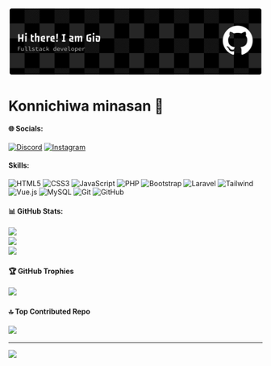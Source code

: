 ![Gio Vernado](img/github.png)

<!-- ##### Skills
[![My Skills](https://skillicons.dev/icons?i=html,css,javascript,vuejs,php,laravel,mysql&theme=dark)](https://skillicons.dev)

=======


 ##### Skills
[![My Skills](https://skillicons.dev/icons?i=html,css,javascript,vuejs,php,laravel,mysql&theme=dark)](https://skillicons.dev)

>>>>>>> f17866b9f4483b489e3a552bf5ccbabb36b3e419
##### Connect with me
![https://instagram.com/_vrnangio](https://img.shields.io/badge/Instagram-E4405F?style=for-the-badge&logo=instagram&logoColor=white) ![https://discord.com/soudayou__](https://img.shields.io/badge/Discord-5865F2?style=for-the-badge&logo=discord&logoColor=white) -->

# Konnichiwa minasan 👋

#### 🌐 Socials:
[![Discord](https://img.shields.io/badge/Discord-%237289DA.svg?logo=discord&logoColor=white)](https://discord.gg/soudayou__) [![Instagram](https://img.shields.io/badge/Instagram-%23E4405F.svg?logo=Instagram&logoColor=white)](https://instagram.com/_vrnangio)

#### Skills:
![HTML5](https://img.shields.io/badge/html5-%23E34F26.svg?style=for-the-badge&logo=html5&logoColor=white) ![CSS3](https://img.shields.io/badge/css3-%231572B6.svg?style=for-the-badge&logo=css3&logoColor=white) ![JavaScript](https://img.shields.io/badge/JavaScript-323330?style=for-the-badge&logo=javascript&logoColor=F7DF1E) ![PHP](https://img.shields.io/badge/php-%23777BB4.svg?style=for-the-badge&logo=php&logoColor=white) ![Bootstrap](https://img.shields.io/badge/bootstrap-%238511FA.svg?style=for-the-badge&logo=bootstrap&logoColor=white) ![Laravel](https://img.shields.io/badge/laravel-%23FF2D20.svg?style=for-the-badge&logo=laravel&logoColor=white) ![Tailwind](https://img.shields.io/badge/Tailwind_CSS-38B2AC?style=for-the-badge&logo=tailwind-css&logoColor=white) ![Vue.js](https://img.shields.io/badge/vue.js-%2335495e.svg?style=for-the-badge&logo=vuedotjs&logoColor=%234FC08D) ![MySQL](https://img.shields.io/badge/mysql-4479A1.svg?style=for-the-badge&logo=mysql&logoColor=white) ![Git](https://img.shields.io/badge/git-%23F05033.svg?style=for-the-badge&logo=git&logoColor=white) ![GitHub](https://img.shields.io/badge/github-%23121011.svg?style=for-the-badge&logo=github&logoColor=white)

#### 📊 GitHub Stats:
![](https://github-readme-stats.vercel.app/api?username=giovernando&theme=gruvbox&hide_border=false&include_all_commits=false&count_private=false)<br/>
![](https://nirzak-streak-stats.vercel.app/?user=giovernando&theme=gruvbox&hide_border=false)<br/>
![](https://github-readme-stats.vercel.app/api/top-langs/?username=giovernando&theme=gruvbox&hide_border=false&include_all_commits=false&count_private=false&layout=compact)

#### 🏆 GitHub Trophies
![](https://github-profile-trophy.vercel.app/?username=giovernando&theme=radical&no-frame=false&no-bg=true&margin-w=4)

#### 🔝 Top Contributed Repo
![](https://github-contributor-stats.vercel.app/api?username=giovernando&limit=5&theme=dark&combine_all_yearly_contributions=true)


<!-- ### Play Games with me
<img src="https://raw.githubusercontent.com/maurodesouza/maurodesouza/output/snake.svg" alt="Snake animation" /> -->

---
[![](https://visitcount.itsvg.in/api?id=giovernando&icon=0&color=0)](https://visitcount.itsvg.in)

<!-- Proudly created with GPRM ( https://gprm.itsvg.in ) -->

